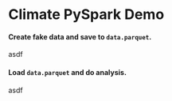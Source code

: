 # Climate PySpark Demo

#### Create fake data and save to `data.parquet`.

asdf


#### Load `data.parquet` and do analysis.

asdf